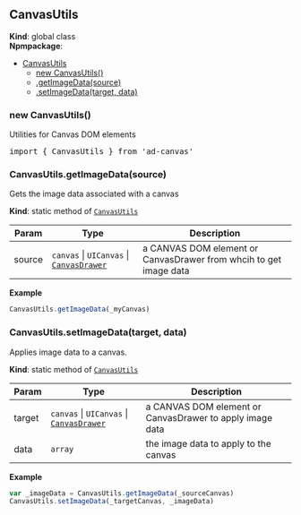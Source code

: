 <a name="CanvasUtils"></a>

## CanvasUtils
**Kind**: global class  
**Npmpackage**:   

* [CanvasUtils](#CanvasUtils)
    * [new CanvasUtils()](#new_CanvasUtils_new)
    * [.getImageData(source)](#CanvasUtils.getImageData)
    * [.setImageData(target, data)](#CanvasUtils.setImageData)

<a name="new_CanvasUtils_new"></a>

### new CanvasUtils()
Utilities for Canvas DOM elements<br>
<pre class="sunlight-highlight-javascript">
import { CanvasUtils } from 'ad-canvas'
</pre>

<a name="CanvasUtils.getImageData"></a>

### CanvasUtils.getImageData(source)
Gets the image data associated with a canvas

**Kind**: static method of [<code>CanvasUtils</code>](#CanvasUtils)  

| Param | Type | Description |
| --- | --- | --- |
| source | <code>canvas</code> \| <code>UICanvas</code> \| [<code>CanvasDrawer</code>](#CanvasDrawer) | a CANVAS DOM element or CanvasDrawer from whcih to get image data |

**Example**  
```js
CanvasUtils.getImageData(_myCanvas)
```
<a name="CanvasUtils.setImageData"></a>

### CanvasUtils.setImageData(target, data)
Applies image data to a canvas.

**Kind**: static method of [<code>CanvasUtils</code>](#CanvasUtils)  

| Param | Type | Description |
| --- | --- | --- |
| target | <code>canvas</code> \| <code>UICanvas</code> \| [<code>CanvasDrawer</code>](#CanvasDrawer) | a CANVAS DOM element or CanvasDrawer to apply image data |
| data | <code>array</code> | the image data to apply to the canvas |

**Example**  
```js
var _imageData = CanvasUtils.getImageData(_sourceCanvas)
CanvasUtils.setImageData(_targetCanvas, _imageData)
```
